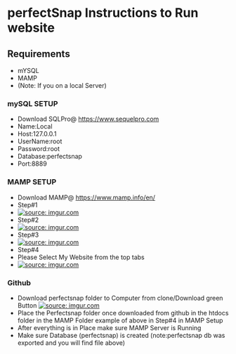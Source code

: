# perfectSnap Instructions to Run website
## Requirements
* mYSQL 
* MAMP
* (Note: If you on a local Server)
### mySQL SETUP
* Download SQLPro@ https://www.sequelpro.com
* Name:Local
* Host:127.0.0.1
* UserName:root
* Password:root
* Database:perfectsnap
* Port:8889
### MAMP SETUP
* Download MAMP@ https://www.mamp.info/en/
* Step#1
* <a href="http://imgur.com/Gcfgfc5"><img src="http://i.imgur.com/Gcfgfc5m.png" title="source: imgur.com" /></a>
* Step#2
* <a href="http://imgur.com/Gcfgfc5"><img src="http://i.imgur.com/Gcfgfc5m.png" title="source: imgur.com" /></a>
* Step#3
* <a href="http://imgur.com/nL8sPyd"><img src="http://i.imgur.com/nL8sPydm.png" title="source: imgur.com" /></a>
* Step#4
* Please Select My Website from the top tabs
* <a href="http://imgur.com/jPZWRp6"><img src="http://i.imgur.com/jPZWRp6m.png" title="source: imgur.com" /></a>


### Github
* Download perfectsnap folder to Computer from clone/Download green Button <a href="http://imgur.com/8hL7eeX"><img src="http://i.imgur.com/8hL7eeXm.png" title="source: imgur.com" /></a>
* Place the Perfectsnap folder once downloaded from github in the htdocs folder in the MAMP Folder example of above in Step#4 in MAMP Setup
* After everything is in Place make sure MAMP Server is Running 
* Make sure Database (perfectsnap) is created (note:perfectsnap db was exported and you will find file above)



